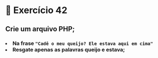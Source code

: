 # :dart: Exercício 42
## Crie um arquivo PHP;
### <li> Na frase <code>"Cadê o meu queijo? Ele estava aqui em cima"</code> <br><li> Resgate apenas as palavras <b>queijo</b> e <b>estava</b>;

